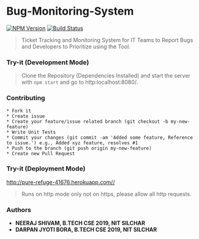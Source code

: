 # Bug-Monitoring-System
[![NPM Version][npm-image]][npm-url]
[![Build Status][travis-image]][travis-url]

> Ticket Tracking and Monitoring System for IT Teams to Report Bugs and Developers to Prioritize using the Tool. 




[npm-image]: https://img.shields.io/npm/v/datadog-metrics.svg?style=flat-square
[npm-url]: https://npmjs.org/package/datadog-metrics
[travis-image]: https://img.shields.io/travis/dbader/node-datadog-metrics/master.svg?style=flat-square
[travis-url]: https://travis-ci.org/dbader/node-datadog-metrics


### Try-it (Development Mode)

> Clone the Repository (Dependencies Installed) and start the server with ```npm start``` and go to http:localhost:8080/.

### Contributing

    * Fork it
    * Create issue 
    * Create your feature/issue related branch (git checkout -b my-new-feature)
    * Write Unit Tests
    * Commit your changes (git commit -am 'Added some feature, Reference to issue.') e.g., Added xyz feature, resolves #1
    * Push to the branch (git push origin my-new-feature)
    * Create new Pull Request



### Try-it (Deployment Mode)

<http://pure-refuge-41676.herokuapp.com//>

> Runs on http mode only not on https, please allow all http requests. 


### Authors

* **NEERAJ SHIVAM, B.TECH CSE 2019, NIT SILCHAR**
* **DARPAN JYOTI BORA, B.TECH CSE 2019, NIT SILCHAR**
